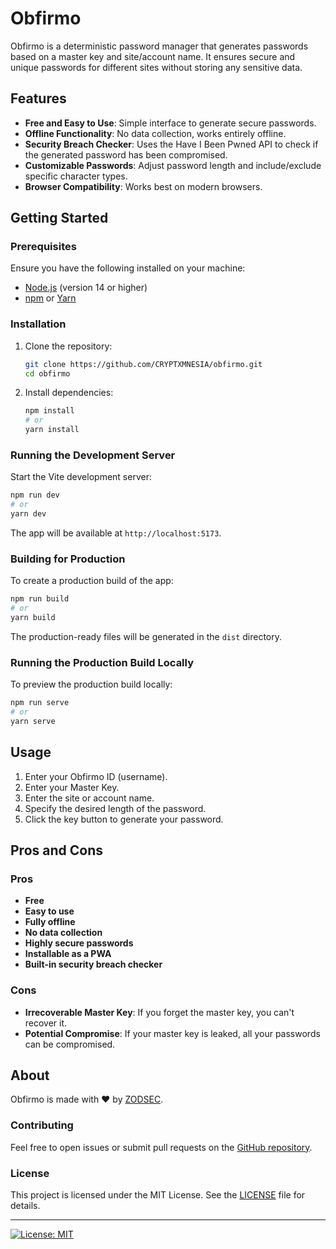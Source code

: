 
# Obfirmo

Obfirmo is a deterministic password manager that generates passwords based on a master key and site/account name. It ensures secure and unique passwords for different sites without storing any sensitive data.

## Features

- **Free and Easy to Use**: Simple interface to generate secure passwords.
- **Offline Functionality**: No data collection, works entirely offline.
- **Security Breach Checker**: Uses the Have I Been Pwned API to check if the generated password has been compromised.
- **Customizable Passwords**: Adjust password length and include/exclude specific character types.
- **Browser Compatibility**: Works best on modern browsers.

## Getting Started

### Prerequisites

Ensure you have the following installed on your machine:

- [Node.js](https://nodejs.org/) (version 14 or higher)
- [npm](https://www.npmjs.com/) or [Yarn](https://yarnpkg.com/)

### Installation

1. Clone the repository:

    ```sh
    git clone https://github.com/CRYPTXMNESIA/obfirmo.git
    cd obfirmo
    ```

2. Install dependencies:

    ```sh
    npm install
    # or
    yarn install
    ```

### Running the Development Server

Start the Vite development server:

```sh
npm run dev
# or
yarn dev
```

The app will be available at `http://localhost:5173`.

### Building for Production

To create a production build of the app:

```sh
npm run build
# or
yarn build
```

The production-ready files will be generated in the `dist` directory.

### Running the Production Build Locally

To preview the production build locally:

```sh
npm run serve
# or
yarn serve
```

## Usage

1. Enter your Obfirmo ID (username).
2. Enter your Master Key.
3. Enter the site or account name.
4. Specify the desired length of the password.
5. Click the key button to generate your password.

## Pros and Cons

### Pros

- **Free**
- **Easy to use**
- **Fully offline**
- **No data collection**
- **Highly secure passwords**
- **Installable as a PWA**
- **Built-in security breach checker**

### Cons

- **Irrecoverable Master Key**: If you forget the master key, you can't recover it.
- **Potential Compromise**: If your master key is leaked, all your passwords can be compromised.

## About

Obfirmo is made with ❤ by [ZODSEC](https://discord.gg/y8y95AXT7r).

### Contributing

Feel free to open issues or submit pull requests on the [GitHub repository](https://github.com/CRYPTXMNESIA/obfirmo).

### License

This project is licensed under the MIT License. See the [LICENSE](LICENSE) file for details.

---

 [![License: MIT](https://img.shields.io/badge/License-MIT-yellow.svg)](https://opensource.org/licenses/MIT)
